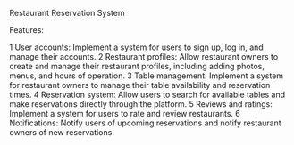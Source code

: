 Restaurant Reservation System

Features:

  1 User accounts: Implement a system for users to sign up, log in, and manage their accounts.
  2 Restaurant profiles: Allow restaurant owners to create and manage their restaurant profiles, including adding photos, menus, and hours of operation.
  3 Table management: Implement a system for restaurant owners to manage their table availability and reservation times.
  4 Reservation system: Allow users to search for available tables and make reservations directly through the platform.
  5 Reviews and ratings: Implement a system for users to rate and review restaurants.
  6 Notifications: Notify users of upcoming reservations and notify restaurant owners of new reservations.